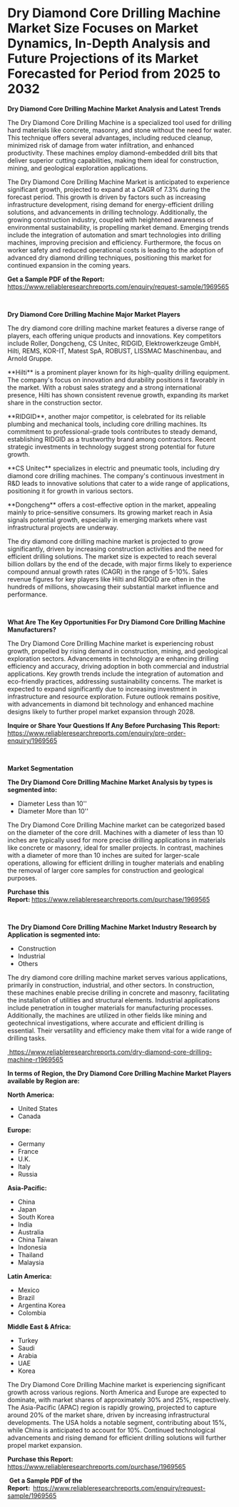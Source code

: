 <p><h1>Dry Diamond Core Drilling Machine Market Size Focuses on Market Dynamics, In-Depth Analysis and Future Projections of its Market Forecasted for Period from 2025 to 2032</h1></p><p><strong>Dry Diamond Core Drilling Machine Market Analysis and Latest Trends</strong></p>
<p><p>The Dry Diamond Core Drilling Machine is a specialized tool used for drilling hard materials like concrete, masonry, and stone without the need for water. This technique offers several advantages, including reduced cleanup, minimized risk of damage from water infiltration, and enhanced productivity. These machines employ diamond-embedded drill bits that deliver superior cutting capabilities, making them ideal for construction, mining, and geological exploration applications.</p><p>The Dry Diamond Core Drilling Machine Market is anticipated to experience significant growth, projected to expand at a CAGR of 7.3% during the forecast period. This growth is driven by factors such as increasing infrastructure development, rising demand for energy-efficient drilling solutions, and advancements in drilling technology. Additionally, the growing construction industry, coupled with heightened awareness of environmental sustainability, is propelling market demand. Emerging trends include the integration of automation and smart technologies into drilling machines, improving precision and efficiency. Furthermore, the focus on worker safety and reduced operational costs is leading to the adoption of advanced dry diamond drilling techniques, positioning this market for continued expansion in the coming years.</p></p>
<p><strong>Get a Sample PDF of the Report:&nbsp;</strong> <a href="https://www.reliableresearchreports.com/enquiry/request-sample/1969565?utm_campaign=3213&utm_medium=2&utm_source=Github&utm_content=ia&utm_term=12042025&utm_id=dry-diamond-core-drilling-machine">https://www.reliableresearchreports.com/enquiry/request-sample/1969565</a></p>
<p>&nbsp;</p>
<p><strong>Dry Diamond Core Drilling Machine Major Market Players</strong></p>
<p><p>The dry diamond core drilling machine market features a diverse range of players, each offering unique products and innovations. Key competitors include Roller, Dongcheng, CS Unitec, RIDGID, Elektrowerkzeuge GmbH, Hilti, REMS, KOR-IT, Matest SpA, ROBUST, LISSMAC Maschinenbau, and Arnold Gruppe.</p><p>**Hilti** is a prominent player known for its high-quality drilling equipment. The company's focus on innovation and durability positions it favorably in the market. With a robust sales strategy and a strong international presence, Hilti has shown consistent revenue growth, expanding its market share in the construction sector.</p><p>**RIDGID**, another major competitor, is celebrated for its reliable plumbing and mechanical tools, including core drilling machines. Its commitment to professional-grade tools contributes to steady demand, establishing RIDGID as a trustworthy brand among contractors. Recent strategic investments in technology suggest strong potential for future growth.</p><p>**CS Unitec** specializes in electric and pneumatic tools, including dry diamond core drilling machines. The company's continuous investment in R&D leads to innovative solutions that cater to a wide range of applications, positioning it for growth in various sectors.</p><p>**Dongcheng** offers a cost-effective option in the market, appealing mainly to price-sensitive consumers. Its growing market reach in Asia signals potential growth, especially in emerging markets where vast infrastructural projects are underway.</p><p>The dry diamond core drilling machine market is projected to grow significantly, driven by increasing construction activities and the need for efficient drilling solutions. The market size is expected to reach several billion dollars by the end of the decade, with major firms likely to experience compound annual growth rates (CAGR) in the range of 5-10%. Sales revenue figures for key players like Hilti and RIDGID are often in the hundreds of millions, showcasing their substantial market influence and performance.</p></p>
<p>&nbsp;</p>
<p><strong>What Are The Key Opportunities For Dry Diamond Core Drilling Machine Manufacturers?</strong></p>
<p><p>The Dry Diamond Core Drilling Machine market is experiencing robust growth, propelled by rising demand in construction, mining, and geological exploration sectors. Advancements in technology are enhancing drilling efficiency and accuracy, driving adoption in both commercial and industrial applications. Key growth trends include the integration of automation and eco-friendly practices, addressing sustainability concerns. The market is expected to expand significantly due to increasing investment in infrastructure and resource exploration. Future outlook remains positive, with advancements in diamond bit technology and enhanced machine designs likely to further propel market expansion through 2028.</p></p>
<p><strong>Inquire or Share Your Questions If Any Before Purchasing This Report:</strong> <a href="https://www.reliableresearchreports.com/enquiry/pre-order-enquiry/1969565?utm_campaign=3213&utm_medium=2&utm_source=Github&utm_content=ia&utm_term=12042025&utm_id=dry-diamond-core-drilling-machine">https://www.reliableresearchreports.com/enquiry/pre-order-enquiry/1969565</a></p>
<p>&nbsp;</p>
<p><strong>Market Segmentation</strong></p>
<p><strong>The Dry Diamond Core Drilling Machine Market Analysis by types is segmented into:</strong></p>
<p><ul><li>Diameter Less than 10''</li><li>Diameter More than 10''</li></ul></p>
<p><p>The Dry Diamond Core Drilling Machine market can be categorized based on the diameter of the core drill. Machines with a diameter of less than 10 inches are typically used for more precise drilling applications in materials like concrete or masonry, ideal for smaller projects. In contrast, machines with a diameter of more than 10 inches are suited for larger-scale operations, allowing for efficient drilling in tougher materials and enabling the removal of larger core samples for construction and geological purposes.</p></p>
<p><strong>Purchase this Report:&nbsp;</strong><a href="https://www.reliableresearchreports.com/purchase/1969565?utm_campaign=3213&utm_medium=2&utm_source=Github&utm_content=ia&utm_term=12042025&utm_id=dry-diamond-core-drilling-machine">https://www.reliableresearchreports.com/purchase/1969565</a></p>
<p>&nbsp;</p>
<p><strong>The Dry Diamond Core Drilling Machine Market Industry Research by Application is segmented into:</strong></p>
<p><ul><li>Construction</li><li>Industrial</li><li>Others</li></ul></p>
<p><p>The dry diamond core drilling machine market serves various applications, primarily in construction, industrial, and other sectors. In construction, these machines enable precise drilling in concrete and masonry, facilitating the installation of utilities and structural elements. Industrial applications include penetration in tougher materials for manufacturing processes. Additionally, the machines are utilized in other fields like mining and geotechnical investigations, where accurate and efficient drilling is essential. Their versatility and efficiency make them vital for a wide range of drilling tasks.</p></p>
<p><a href="https://www.reliableresearchreports.com/dry-diamond-core-drilling-machine-r1969565?utm_campaign=3213&utm_medium=2&utm_source=Github&utm_content=ia&utm_term=12042025&utm_id=dry-diamond-core-drilling-machine">&nbsp;https://www.reliableresearchreports.com/dry-diamond-core-drilling-machine-r1969565</a></p>
<p><strong>In terms of Region, the Dry Diamond Core Drilling Machine Market Players available by Region are:</strong></p>
<p>
    <p> <strong> North America: </strong>
        <ul>
            <li>United States</li>
            <li>Canada</li>
        </ul>
        </p> 
    <p> <strong> Europe: </strong>
        <ul>
            <li>Germany</li>
            <li>France</li>
            <li>U.K.</li>
            <li>Italy</li>
            <li>Russia</li>
        </ul>
        </p> 
    <p> <strong> Asia-Pacific: </strong>
        <ul>
            <li>China</li>
            <li>Japan</li>
            <li>South Korea</li>
            <li>India</li>
            <li>Australia</li>
            <li>China Taiwan</li>
            <li>Indonesia</li>
            <li>Thailand</li>
            <li>Malaysia</li>
        </ul>
        </p> 
    <p> <strong> Latin America: </strong>
        <ul>
            <li>Mexico</li>
            <li>Brazil</li>
            <li>Argentina Korea</li>
            <li>Colombia</li>
        </ul>
        </p> 
    <p> <strong> Middle East & Africa: </strong>
        <ul>
            <li>Turkey</li>
            <li>Saudi</li>
            <li>Arabia</li>
            <li>UAE</li>
            <li>Korea</li>
        </ul>
    </p>
    </p>
<p><p>The Dry Diamond Core Drilling Machine market is experiencing significant growth across various regions. North America and Europe are expected to dominate, with market shares of approximately 30% and 25%, respectively. The Asia-Pacific (APAC) region is rapidly growing, projected to capture around 20% of the market share, driven by increasing infrastructural developments. The USA holds a notable segment, contributing about 15%, while China is anticipated to account for 10%. Continued technological advancements and rising demand for efficient drilling solutions will further propel market expansion.</p></p>
<p><strong>Purchase this Report: </strong><a href="https://www.reliableresearchreports.com/purchase/1969565?utm_campaign=3213&utm_medium=2&utm_source=Github&utm_content=ia&utm_term=12042025&utm_id=dry-diamond-core-drilling-machine">https://www.reliableresearchreports.com/purchase/1969565</a></p>
<p>&nbsp;<strong>Get a Sample PDF of the Report:&nbsp;&nbsp;</strong><a href="https://www.reliableresearchreports.com/enquiry/request-sample/1969565?utm_campaign=3213&utm_medium=2&utm_source=Github&utm_content=ia&utm_term=12042025&utm_id=dry-diamond-core-drilling-machine">https://www.reliableresearchreports.com/enquiry/request-sample/1969565</a></p>
<p><strong></strong></p>
<p><p></p><p></p><p></p></p>